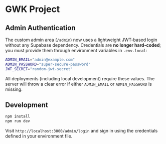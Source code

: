 # GWK Project

## Admin Authentication

The custom admin area (`/admin`) now uses a lightweight JWT-based login without any Supabase dependency. Credentials are **no longer hard-coded**; you must provide them through environment variables in `.env.local`:

```bash
ADMIN_EMAIL="admin@example.com"
ADMIN_PASSWORD="super-secure-password"
JWT_SECRET="random-jwt-secret"
```

All deployments (including local development) require these values. The server will throw a clear error if either `ADMIN_EMAIL` or `ADMIN_PASSWORD` is missing.

## Development

```bash
npm install
npm run dev
```

Visit `http://localhost:3000/admin/login` and sign in using the credentials defined in your environment file.
